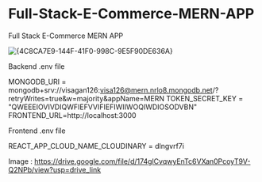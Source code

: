 # Full-Stack-E-Commerce-MERN-APP
Full Stack E-Commerce MERN APP

![{4C8CA7E9-144F-41F0-998C-9E5F90DE636A}](https://github.com/user-attachments/assets/c54c1619-f9d3-40aa-bd33-b7b4a608ca6d)


Backend .env file 

MONGODB_URI = mongodb+srv://visagan126:visa126@mern.nrlo8.mongodb.net/?retryWrites=true&w=majority&appName=MERN 
TOKEN_SECRET_KEY = "QWEEEIOVIVDIQWFIEFVVIFIEFIWIIWOQIWDIOSODVBN"
FRONTEND_URL=http://localhost:3000

Frontend .env file

REACT_APP_CLOUD_NAME_CLOUDINARY = dlngvrf7i

Image : https://drive.google.com/file/d/174glCvqwyEnTc6VXan0PcoyT9V-Q2NPb/view?usp=drive_link


